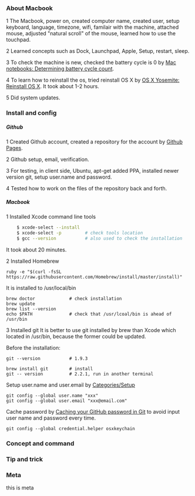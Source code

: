 ---
---

### About Macbook

1 The Macbook, power on, created computer name, created user, setup keyboard, 
language, timezone, wifi, familair with the machine, attached mouse, adjusted
"natural scroll" of the mouse, learned how to use the touchpad.

2 Learned concepts such as Dock, Launchpad, Apple, Setup, restart, sleep.

3 To check the machine is new, checked the battery cycle is 0 by 
[Mac notebooks: Determining battery cycle count](http://support.apple.com/en-us/HT201585).

4 To learn how to reinstall the os, tried reinstall OS X by 
[OS X Yosemite: Reinstall OS X](http://support.apple.com/kb/PH18872).
It took about 1-2 hours.

5 Did system updates.

### Install and config

##### Github
1 Created Github account, created a repository for the account by 
[Github Pages](https://pages.github.com/).

2 Github setup, email, verification.

3 For testing, in client side, Ubuntu, apt-get added PPA, installed newer version git,
setup user.name and password.

4 Tested how to work on the files of the repository back and forth.

##### Macbook
1 Installed Xcode command line tools

```bash
    $ xcode-select --install
    $ xcode-select -p         # check tools location
    $ gcc --version           # also used to check the installation
```    
    
It took about 20 minutes.
  
2 Installed Homebrew

    ruby -e "$(curl -fsSL https://raw.githubusercontent.com/Homebrew/install/master/install)"

It is installed to /usr/local/bin

    brew doctor             # check installation
    brew update
    brew list --version
    echo $PATH              # check that /usr/lcoal/bin is ahead of /usr/bin
    
3 Installed git
It is better to use git installed by brew than Xcode which located in /usr/bin, 
because the former could be updated.

Before the installation:

    git --version           # 1.9.3

    brew install git        # install
    git -- version          # 2.2.1, run in another terminal
    
Setup user.name and user.email by [Categories/Setup](https://help.github.com/categories/setup/)

    git config --global user.name "xxx"
    git config --global user.email "xxx@email.com"

Cache password by [Caching your GitHub password in Git](https://help.github.com/articles/caching-your-github-password-in-git/#platform-mac)
to avoid input user name and password every time.
    
    git config --global credential.helper osxkeychain

### Concept and command

### Tip and trick

### Meta
this is meta
